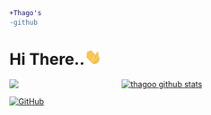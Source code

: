 ```diff
+Thago's
-github
```
<h1>Hi There..<img src="https://raw.githubusercontent.com/ABSphreak/ABSphreak/master/gifs/Hi.gif" width="30px"/></h1>

<img align='left' src='https://user-images.githubusercontent.com/5713670/87202985-820dcb80-c2b6-11ea-9f56-7ec461c497c3.gif' width='200"'>

[![thagoo github stats](https://github-readme-stats.vercel.app/api?username=thagoo&show_icons=true&hide=["prs","issues"])](https://github.com/thago)

[![GitHub](https://img.shields.io/badge/dynamic/json?logo=github&label=GitHub+Followers&labelColor=282c34&color=181717&query=%24.data.totalSubs&url=https%3A%2F%2Fapi.spencerwoo.com%2Fsubstats%2F%3Fsource%3Dgithub%26queryKey%3Dthagoo&longCache=true)](https://github.com/thagoo)


<!--
**Thagoo/Thagoo** is a ✨ _special_ ✨ repository because its `README.md` (this file) appears on your GitHub profile.

Here are some ideas to get you started:

- 🔭 I’m currently working on ...
- 🌱 I’m currently learning ...
- 👯 I’m looking to collaborate on ...
- 🤔 I’m looking for help with ...
- 💬 Ask me about ...
- 📫 How to reach me: ...
- 😄 Pronouns: ...
- ⚡ Fun fact: ...
-->
